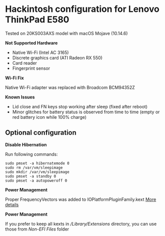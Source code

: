 # Hackintosh configuration for Lenovo ThinkPad E580

Tested on 20KS003AXS model with macOS Mojave (10.14.6)

**Not Supported Hardware**
* Native Wi-Fi (Intel AC 3165)
* Discrete graphics card (ATI Radeon RX 550)
* Card reader
* Fingerprint sensor

**Wi-Fi Fix**

Native Wi-Fi adapter was replaced with Broadcom BCM94352Z

**Known Issues**
* Lid close and FN keys stop working after sleep (fixed after reboot)
* Minor glitches for battery status is observed from time to time (empty or red battery icon while 100% charge)

## Optional configuration

**Disable Hibernation**

Run following commands:
```
sudo pmset -a hibernatemode 0
sudo rm /var/vm/sleepimage
sudo mkdir /var/vm/sleepimage
sudo pmset -a standby 0
sudo pmset -a autopoweroff 0
```

**Power Management**

Proper FrequencyVectors was added to IOPlatformPluginFamily.kext
[More details](https://github.com/Piker-Alpha/freqVectorsEdit.sh)

**Power Management**

If you prefer to keep all kexts in */Library/Extensions* directory, you can use those from *Non-EFI Files* folder
